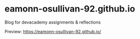 # eamonn-osullivan-92.github.io
Blog for devacademy assignments &amp; reflections

Preview: https://eamonn-osullivan-92.github.io/
